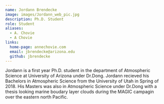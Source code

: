 ```yaml
---
name: Jordann Brendecke
image: images/Jordann_web_pic.jpg
description: Ph.D. Student
role: Student
aliases:
  - A. Chovie
  - A Chovie
links:
  home-page: annechovie.com
  email: jbrendecke@arizona.edu
  github: jbrendecke
---
```


Jordann is a first year Ph.D. student in the department of Atmospheric Science at University of Arizona under Dr.Dong. 
Jordann recieved his Bachelors in Atmospheric Science from the University of Utah in Spring of 2018. 
His Masters was also in Atmospheric Science under Dr.Dong with a thesis looking marine boudary layer clouds during the MAGIC campagin over the eastern north Pacific.
